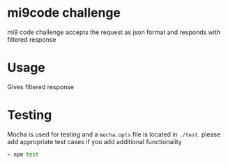 # mi9code challenge

mi9 code challenge accepts the request as json format and responds with filtered response

# Usage

Gives filtered response

# Testing

Mocha is used for testing and a `mocha.opts` file is located in `./test`.
please add appropriate test cases if you add additional functionality

```bash
> npm test





